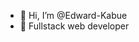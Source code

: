 - 👋 Hi, I’m @Edward-Kabue
- 👀 Fullstack web developer


<!---
Edward-Kabue/Edward-Kabue is a ✨ special ✨ repository because its `README.md` (this file) appears on your GitHub profile.
You can click the Preview link to take a look at your changes.
--->
